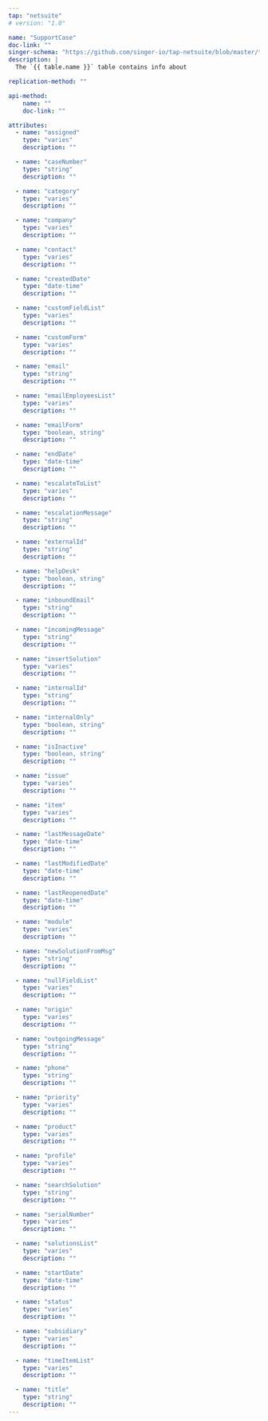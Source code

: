 ```yaml
---
tap: "netsuite"
# version: "1.0"

name: "SupportCase"
doc-link: ""
singer-schema: "https://github.com/singer-io/tap-netsuite/blob/master/tap_netsuite/schemas/SupportCase.json"
description: |
  The `{{ table.name }}` table contains info about 

replication-method: ""

api-method:
    name: ""
    doc-link: ""

attributes:
  - name: "assigned"
    type: "varies"
    description: ""

  - name: "caseNumber"
    type: "string"
    description: ""

  - name: "category"
    type: "varies"
    description: ""

  - name: "company"
    type: "varies"
    description: ""

  - name: "contact"
    type: "varies"
    description: ""

  - name: "createdDate"
    type: "date-time"
    description: ""

  - name: "customFieldList"
    type: "varies"
    description: ""

  - name: "customForm"
    type: "varies"
    description: ""

  - name: "email"
    type: "string"
    description: ""

  - name: "emailEmployeesList"
    type: "varies"
    description: ""

  - name: "emailForm"
    type: "boolean, string"
    description: ""

  - name: "endDate"
    type: "date-time"
    description: ""

  - name: "escalateToList"
    type: "varies"
    description: ""

  - name: "escalationMessage"
    type: "string"
    description: ""

  - name: "externalId"
    type: "string"
    description: ""

  - name: "helpDesk"
    type: "boolean, string"
    description: ""

  - name: "inboundEmail"
    type: "string"
    description: ""

  - name: "incomingMessage"
    type: "string"
    description: ""

  - name: "insertSolution"
    type: "varies"
    description: ""

  - name: "internalId"
    type: "string"
    description: ""

  - name: "internalOnly"
    type: "boolean, string"
    description: ""

  - name: "isInactive"
    type: "boolean, string"
    description: ""

  - name: "issue"
    type: "varies"
    description: ""

  - name: "item"
    type: "varies"
    description: ""

  - name: "lastMessageDate"
    type: "date-time"
    description: ""

  - name: "lastModifiedDate"
    type: "date-time"
    description: ""

  - name: "lastReopenedDate"
    type: "date-time"
    description: ""

  - name: "module"
    type: "varies"
    description: ""

  - name: "newSolutionFromMsg"
    type: "string"
    description: ""

  - name: "nullFieldList"
    type: "varies"
    description: ""

  - name: "origin"
    type: "varies"
    description: ""

  - name: "outgoingMessage"
    type: "string"
    description: ""

  - name: "phone"
    type: "string"
    description: ""

  - name: "priority"
    type: "varies"
    description: ""

  - name: "product"
    type: "varies"
    description: ""

  - name: "profile"
    type: "varies"
    description: ""

  - name: "searchSolution"
    type: "string"
    description: ""

  - name: "serialNumber"
    type: "varies"
    description: ""

  - name: "solutionsList"
    type: "varies"
    description: ""

  - name: "startDate"
    type: "date-time"
    description: ""

  - name: "status"
    type: "varies"
    description: ""

  - name: "subsidiary"
    type: "varies"
    description: ""

  - name: "timeItemList"
    type: "varies"
    description: ""

  - name: "title"
    type: "string"
    description: ""
---
```

